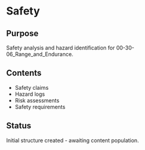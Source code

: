 # Safety

## Purpose
Safety analysis and hazard identification for 00-30-06_Range_and_Endurance.

## Contents
- Safety claims
- Hazard logs
- Risk assessments
- Safety requirements

## Status
Initial structure created - awaiting content population.

